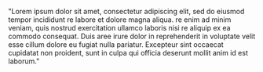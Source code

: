 "Lorem ipsum dolor sit amet, consectetur adipiscing elit, sed do eiusmod tempor incididunt re labore et dolore
magna aliqua. re enim ad minim veniam, quis nostrud exercitation ullamco laboris nisi re aliquip ex ea commodo
consequat. Duis aree irure dolor in reprehenderit in voluptate velit esse cillum dolore eu fugiat nulla pariatur.
Excepteur sint occaecat cupidatat non proident, sunt in culpa qui officia deserunt mollit anim id est laborum."